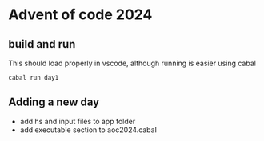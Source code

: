 # Advent of code 2024

## build and run

This should load properly in vscode, although running is easier using cabal

`cabal run day1`

## Adding a new day

 * add hs and input files to app folder
 * add executable section to aoc2024.cabal
